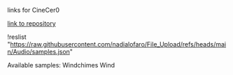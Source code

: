 links for CineCer0


[link to repository](samples.json)


!reslist "https://raw.githubusercontent.com/nadialofaro/File_Upload/refs/heads/main/Audio/samples.json"

Available samples:
Windchimes
Wind


